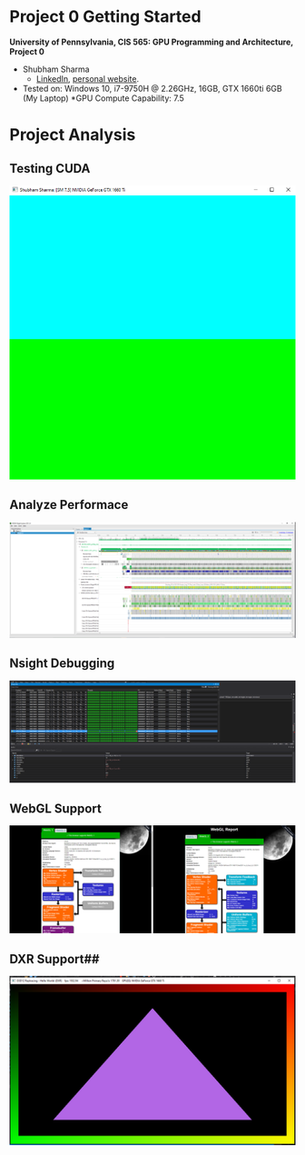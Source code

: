 Project 0 Getting Started
====================

**University of Pennsylvania, CIS 565: GPU Programming and Architecture, Project 0**

* Shubham Sharma
  * [LinkedIn](www.linkedin.com/in/codeshubham), [personal website](https://shubhvr.com/).
* Tested on: Windows 10, i7-9750H @ 2.26GHz, 16GB, GTX 1660ti 6GB (My Laptop)
*GPU Compute Capability: 7.5

# Project Analysis #

## Testing CUDA
![Part 3.1.1: Testing CUDA](images/3.1.1.PNG)

## Analyze Performace
![Part 3.1.2: Analyze Performace](images/3.1.2.PNG)

## Nsight Debugging
![Part 3.1.3: Nsight Debugging](images/3.1.3.PNG)

## WebGL Support
![Part 3.2: WebGL Support](images/3.2.PNG)

## DXR Support##
![Part 3.3: DXR Support](images/3.3.PNG)